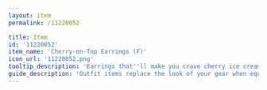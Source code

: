 ```yaml
---
layout: item
permalink: /11220052

title: Item
id: '11220052'
item_name: 'Cherry-on-Top Earrings (F)'
icon_url: '11220052.png'
tooltip_description: 'Earrings that''ll make you crave cherry ice cream.'
guide_description: 'Outfit items replace the look of your gear when equipped.'
---
```


